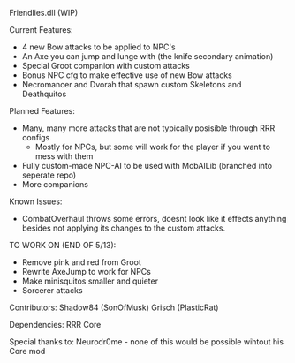 Friendlies.dll (WIP)

Current Features:
- 4 new Bow attacks to be applied to NPC's
- An Axe you can jump and lunge with (the knife secondary animation)
- Special Groot companion with custom attacks
- Bonus NPC cfg to make effective use of new Bow attacks
- Necromancer and Dvorah that spawn custom Skeletons and Deathquitos

Planned Features:
- Many, many more attacks that are not typically posisible through RRR configs
  - Mostly for NPCs, but some will work for the player if you want to mess with them
- Fully custom-made NPC-AI to be used with MobAILib (branched into seperate repo)
- More companions

Known Issues:
- CombatOverhaul throws some errors, doesnt look like it effects anything besides not applying its changes to the custom attacks.

TO WORK ON (END OF 5/13):
- Remove pink and red from Groot
- Rewrite AxeJump to work for NPCs
- Make minisquitos smaller and quieter
- Sorcerer attacks

Contributors:
Shadow84 (SonOfMusk)
Grisch (PlasticRat)

Dependencies:
RRR Core

Special thanks to:
Neurodr0me - none of this would be possible wihtout his Core mod
